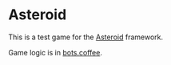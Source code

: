 # Asteroid

This is a test game for the [Asteroid](http://asteroid.pw) framework.

Game logic is in [bots.coffee](bots.coffee).
